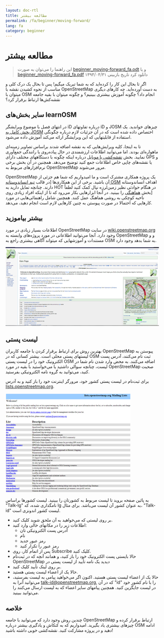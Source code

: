 ```yaml
---
layout: doc-rtl
title: مطالعه بیشتر
permalink: /fa/beginner/moving-forward/
lang: fa
category: beginner
---
```


مطالعه بیشتر
===============

> این راهنما را می‌توان به صورت [beginner_moving-forward_fa.odt](/files/beginner_moving-forward_fa.odt) و یا [beginner_moving-forward_fa.pdf](/files/beginner_moving-forward_fa.pdf) دانلود کرد
> تاریخ بازبینی ۱۳۹۴/۰۴/۳۱

اگر تا بحال این کار را کرده‌اید که به شما تبریک میگیم! پس تا بحال  یک درک کلی و مناسب از نحوه کشیدن نقشه با OpenStreetMap به دست آورده‌اید. چه کارهای دیگری میتوان با OSM انجام داد؟ چگونه آموزش بیشتری ببینیم؟ و چگونه میتوان با بقیه جامعه نقشه‌کش‌ها ارتباط برقرار کرد؟

سایر بخش‌های learnOSM
---------------------------

در انتهای فصل با موضوع ویرایشگر iD درباره تفاوتهای iD و JOSM چیزهای خواندید. یک [بخش کامل به JOSM](/fa/josm/) اختصاص داده شده است که در آن جزئیات لازم درباره  چگونگی استفاده از قابلیتهایی که این ویرایشگر ارائه می‌کند آموزش داده می‌شود.

 تا به اینجا، کلیه ویرایش‌هایی که به نقشه اضافه شدند براساس تصاویر زمینه‌ای ماهواره‌ای بودند. اما می‌توانید اطلاعات ارزشمندی در حال پیاده‌روی یا رانندگی جمع‌آوری نمایید. بخش [نقشه‌کشی با موبایل](/fa/mobile-mapping/)  درباره اینکه چگونه با دستگاههای مختلف دارای GPS و یا نقشه‌های چاپی خاص اطلاعات جمع کنید توضیح می‌دهد. همچنین در آن بخش برخی نرم‌افزارهای مربوط به OpenStreetMap مرور می‌شوند.

OpenStreetMap یک پروژه همکاری مشترک است و ما امیدواریم که شما هم جزئی از آن باشید. برخی از این همکاری‌ها  [در قالب [تیم انساندوستانه OSM](https://www.hotosm.org) اهداف انساندوستانه دارند. چنانچه تمایل دارید به HOT در هنگام حوادثی نظیر زمین‌لرزه نپال کمک کنید لطفاً  [بخش [هماهنگی](/fa/coordination/) را ببینید. در آنجا ابزارهایی بکار می‌رود که تا از اینکه  افراد زیادی روی ناحیه کوچکی به روشی هماهنگ عمل کنند. همچنین شامل راهنمائی‌هایی در مورد کارهایی که احتمالا در صورت پیوستن به چنین کارهایی لازم است انجام دهید، می‌دهد.


بیشتر بیاموزید
----------

اطلاعات بسیار زیادی در مورد OpenStreetMap در سایت [wiki.openstreetmap.org](http://wiki.openstreetmap.org/) وجود دارد. آنجا می‌توانید اطلاعاتی در مورد پروژه‌های وابسته به OpenStreetMap و و مستندات و آموزشهایی که میتواند آگاهی بیشتری راجع به OSM به شما بدهد وجود دارد.

![Wiki][]

<!-- also more info on this site once it is prepared -->

لیست پستی
------------

بهترین روش برای ارتباط برقرار کردن با جامعه کاربران OpenStreetMap پیوستن به لیستهای پستی محلی است. بیشتر کسانی که در OSM ثبت نام می‌کنند، آدرس پست الکترونیک خود را در لیست پستی OSM اضافه می‌کنند. به محض وارد شدن نام شما در لیست، چنانچه سوالی داشتید یا می‌خواستید با بقیه در مورد OpenStreetMap صحبت کنید، می‌توانید به گروه نامه الکترونیکی بفرستید.

برای ثبت‌نام در لیست پستی کشور خود، مرورگر اینترنت خود را باز کنید و به آدرس  [lists.openstreetmap.org](http://lists.openstreetmap.org/).

![Mailing list][]

به پائین صفحه بروید تا لیست مربوط به کشورتان را ببینید. لیست کشورها براساس "Talk-lg" نامگذاری شده، که lg به عنوان کشور آن لیست می‌باشد. برای مثال، "Talk-id" لیست کشور     اندونزی است.

- بر روی لیستی که می‌خواهید به آن ملحق شوید کلیک کنید.
- اطلاعات زیر را در مکانهای خالی وارد کنید:
    + آدرس پست الکترونیکی تان
    + نام
    + رمز عبور جدید
    + رمز عبور را تکرار کنید
- پس از اتمام کار، روی Subscribe کلیک کنید.
- حالا بایستی پست الکترونیک خود را باز کنید، و همانند آنچه که در ثبت‌نام OpenStreetMap دیدید یک نامه تأیید از لیست پستی در
- بر روی لینک تأیید کلیک کنید.
- حالا یک از اعضاء لیست پستی هستید.
- حالا یک از اعضاء لیست پستی هستید. اکنون اگر می‌خواهید پیامی به لیست بفرستید، می‌توانید آنرا به  [talk-id@openstreetmap.org](mailto:talk-id@openstreetmap.org), که در آن "id" را با نام کشور خود در لیست جایگزین کنید. همچنین پیامهای سایر اعضاء که به لیست ارسال می‌کنند را می‌توانید ببینید.

<!-- این قسمت شاید بعداً بیشتر گسترش پیدا می‌کند
MapOSMatic
----------

یکی از این پروژه‌ها، پروژه‌ای به نام MapOSMatic است که می‌توانید از طریق مرورگر به آدرس
[maposmatic.org](http://www.maposmatic.org/) به آن دسترسی پیدا کنید. این پروژه
ابزار ساده‌ای برای چاپ محدوده انتخابی از نقشه است. این پروژه
به طور خودکار نقشه را به همراه شبکه‌ای از خط‌وط بر روی آن و
ایندکسی از مکانهایی که در آن نقشه وجود دارد، ایجاد می‌کند.

![MapOSMatic][]
-->


خلاصه
-------

چندین روش وجود دارد که می‌توانید با جامعه OpenStreetMap ارتباط برقرار کرده و چیزهای بیشتری یاد بگیرید. امیدواریم که به کنکاش و یادگیری بیشتر درباره OSM ادامه دهید و در پروژه مشارکت کنید. نقشه‌کشی خوبی داشته باشید!


[MapOSMatic]: /images/beginner/maposmatic-homepage.png
[Wiki]: /images/beginner/osm-wiki.png
[Mailing list]: /images/beginner/osm-mailing-lists.png
